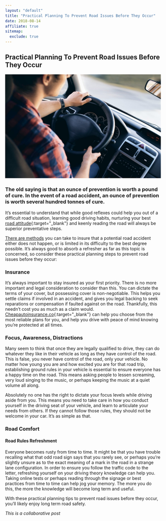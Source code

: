 ```yaml
---
layout: "default"
title: "Practical Planning To Prevent Road Issues Before They Occur"
date: 2018-08-14
affiliate: true
sitemap:
  exclude: true
---
```

## Practical Planning To Prevent Road Issues Before They Occur

![Woman driving](/i/2018/practical-planning-1.jpg)

### The old saying is that an ounce of prevention is worth a pound of cure. In the event of a road accident, an ounce of prevention is worth several hundred tonnes of cure.

It’s essential to understand that while good reflexes could help you out of a difficult road situation, learning good driving habits, nurturing your best [road attitude](https://fluidthinking.shell.co.uk/2017/03/31/10-tips-for-driving-on-country-roads/){:target="_blank"} and keenly reading the road will always be superior preventative steps.

[There are methods](http://inspiringlifedesign.com/posts/How-To-Pick-A-Profitable-Book-Niche.html) you can take to insure that a potential road accident either does not happen, or is limited in its difficulty to the best degree possible. It’s always good to absorb a refresher as far as this topic is concerned, so consider these practical planning steps to prevent road issues before they occur:

### Insurance

It’s always important to stay insured as your first priority. There is no more important and legal consideration to consider than this. You can dictate the terms of your cover, but possessing cover is non-negotiable. This helps you settle claims if involved in an accident, and gives you legal backing to seek reparations or compensation if faulted against on the road. Thankfully, this needn’t cost you as much as a claim would. [Cheapautoinsurance.co](https://cheapautoinsurance.co/){:target="_blank"} can help you choose from the most reliable plans for you, and help you drive with peace of mind knowing you’re protected at all times.

### Focus, Awareness, Distractions

Many seem to think that once they are legally qualified to drive, they can do whatever they like in their vehicle as long as they have control of the road. This is false, you never have control of the road, only your vehicle. No matter how young you are and how excited you are for that road trip, establishing ground rules in your vehicle is essential to ensure everyone has a happy time on the road. This means asking people to lessen screaming, very loud singing to the music, or perhaps keeping the music at a quiet volume all along. 

Absolutely no one has the right to dictate your focus levels while driving aside from you. This means you need to take care in how you conduct yourself in the driving seat of your vehicle, and learn to articulate your needs from others. If they cannot follow those rules, they should not be welcome in your car. It’s as simple as that.

### Road Comfort

#### Road Rules Refreshment

Everyone becomes rusty from time to time. It might be that you have trouble recalling what that odd road sign says that you rarely see, or perhaps you’re slightly unsure as to the exact meaning of a mark in the road in a strange lane configuration. In order to ensure you follow the traffic code to the letter, refreshing yourself on your driving theory knowledge can help you. Taking online tests or perhaps reading through the signage or best practices from time to time can help jog your memory. The more you do this, the more the knowledge will become long term and useful.

With these practical planning tips to prevent road issues before they occur, you’ll likely enjoy long term road safety.


*This is a collaborative post*











